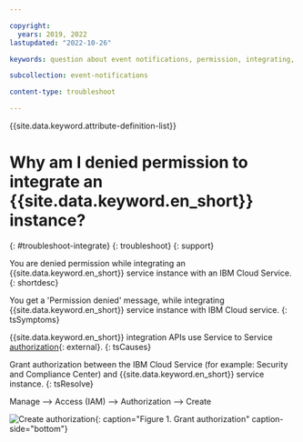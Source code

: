 ```yaml
---

copyright:
  years: 2019, 2022
lastupdated: "2022-10-26"

keywords: question about event notifications, permission, integrating, authorization, authorize

subcollection: event-notifications

content-type: troubleshoot

---
```


{{site.data.keyword.attribute-definition-list}}

# Why am I denied permission to integrate an {{site.data.keyword.en_short}} instance?
{: #troubleshoot-integrate}
{: troubleshoot}
{: support}

You are denied permission while integrating an {{site.data.keyword.en_short}} service instance with an IBM Cloud Service.
{: shortdesc}

You get a 'Permission denied' message, while integrating {{site.data.keyword.en_short}} service instance with IBM Cloud service.
{: tsSymptoms}

{{site.data.keyword.en_short}} integration APIs use Service to Service [authorization](/docs/get-coding?topic=get-coding-grant-access){: external}.
{: tsCauses}

Grant authorization between the IBM Cloud Service (for example: Security and Compliance Center) and {{site.data.keyword.en_short}} service instance.
{: tsResolve}

Manage --> Access (IAM) --> Authorization --> Create

![Create authorization](images/en-ts-authorize.png "Authorize event notifications in SCC"){: caption="Figure 1. Grant authorization" caption-side="bottom"}
